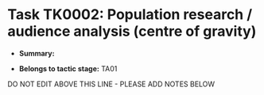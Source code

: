 # Task TK0002: Population research / audience analysis (centre of gravity)

* **Summary:** 

* **Belongs to tactic stage:** TA01

DO NOT EDIT ABOVE THIS LINE - PLEASE ADD NOTES BELOW